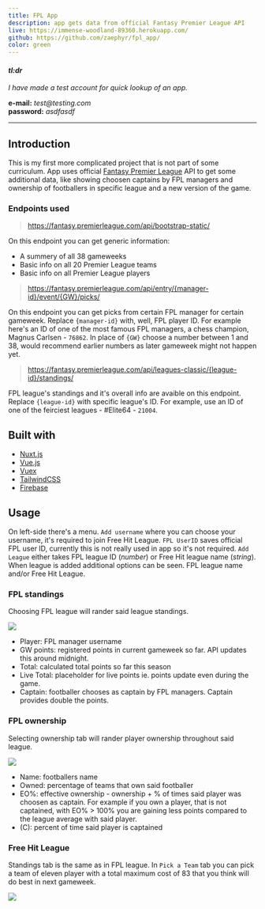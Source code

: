 ```yaml
---
title: FPL App
description: app gets data from official Fantasy Premier League API
live: https://immense-woodland-89360.herokuapp.com/
github: https://github.com/zaephyr/fpl_app/ 
color: green
---
```


<div class="tldr">

#### _tl:dr_
 _I have made a test account for quick lookup of an app._
 
 **e-mail:** _test@testing.com_       
 **password:** _asdfasdf_


</div>

---

## Introduction
This is my first more complicated project that is not part of some curriculum. App uses official [Fantasy Premier League](https://fantasy.premierleague.com/) API to get some additional data, like showing choosen captains by FPL managers and ownership of footballers in specific league and a new version of the game.

### Endpoints used

> https://fantasy.premierleague.com/api/bootstrap-static/

On this endpoint you can get generic information:

* A summery of all 38 gameweeks
* Basic info on all 20 Premier League teams
* Basic info on all Premier League players


> https://fantasy.premierleague.com/api/entry/{manager-id}/event/{GW}/picks/

On this endpoint you can get picks from certain FPL manager for certain gameweek. Replace `{manager-id}` with, well, FPL player ID. For example here's an ID of one of the most famous FPL managers, a chess champion, Magnus Carlsen - `76862`. In place of `{GW}` choose a number between 1 and 38, would recommend earlier numbers as later gameweek might not happen yet.


> https://fantasy.premierleague.com/api/leagues-classic/{league-id}/standings/

FPL league's standings and it's overall info are avaible on this endpoint. Replace `{league-id}` with specific league's ID. For example, use an ID of one of the feirciest leagues - #Elite64 - `21004`.

## Built with
* [Nuxt.js](https://nuxtjs.org/)
* [Vue.js](https://vuejs.org/)
* [Vuex](https://vuex.vuejs.org/)
* [TailwindCSS](https://tailwindcss.com/)
* [Firebase](https://firebase.google.com/)

## Usage

On left-side there's a menu. `Add username` where you can choose your username, it's required to join Free Hit League.
`FPL UserID` saves official FPL user ID, currently this is not really used in app so it's not required. `Add League` either takes FPL league ID (_number_) or Free Hit league name (_string_). When league is added additional options can be seen. FPL league name and/or Free Hit League.


### FPL standings
Choosing FPL league will rander said league standings.

<img src="https://res.cloudinary.com/dxeymvpta/image/upload/c_scale,w_500/v1609679938/portfolio/fpl_standings_xtsqwb.png">

* Player: FPL manager username
* GW points: registered points in current gameweek so far. API updates this around midnight.
* Total: calculated total points so far this season
* Live Total: placeholder for live points ie. points update even during the game.
* Captain: footballer chooses as captain by FPL managers. Captain provides double the points.

### FPL ownership
Selecting ownership tab will rander player ownership throughout said league.

<img src="https://res.cloudinary.com/dxeymvpta/image/upload/c_scale,w_500/v1609679937/portfolio/fpl_ownership_sepneq.png">

* Name: footballers name
* Owned: percentage of teams that own said footballer
* EO%: effective ownership - ownership + % of times said player was choosen as captain. For example if you own a player, that is not captained, with EO% > 100% you are gaining less points compared to the league average with said player.
* (C): percent of time said player is captained

### Free Hit League
Standings tab is the same as in FPL league. In `Pick a Team` tab you can pick a team of eleven player with a total maximum cost of 83 that you think will do best in next gameweek.

<img src="https://res.cloudinary.com/dxeymvpta/image/upload/c_scale,w_500/v1609679942/portfolio/pick-a-team_ol49ii.gif">



